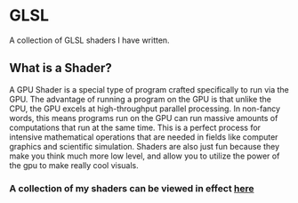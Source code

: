 # GLSL
A collection of  GLSL shaders I have written.
## What is a Shader?
A GPU Shader is a special type of program crafted specifically to run via the GPU. The advantage of running a program on the GPU is that unlike the CPU, the GPU excels at high-throughput parallel processing. In non-fancy words, this means programs run on the GPU can run massive amounts of computations that run at the same time. This is a perfect process for intensive mathematical operations that are needed in fields like computer graphics and scientific simulation.  Shaders are also just fun because they make you think much more low level, and allow you to utilize the power of the gpu to make really cool visuals.

### A collection of my shaders can be viewed in effect [here](https://www.shadertoy.com/profile/?show=shaders)
